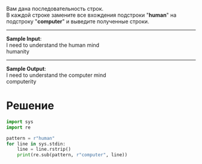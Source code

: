 Вам дана последовательность строк.\
В каждой строке замените все вхождения подстроки "**human**" на подстроку "**computer**"﻿ и выведите полученные строки.

---
**Sample Input**:\
I need to understand the human mind\
humanity

---
**Sample Output**:\
I need to understand the computer mind\
computerity
# Решение
```python
import sys
import re

pattern = r"human"
for line in sys.stdin:
    line = line.rstrip()
    print(re.sub(pattern, r"computer", line))
```
